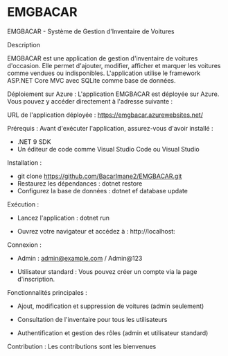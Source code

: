 # EMGBACAR
EMGBACAR - Système de Gestion d'Inventaire de Voitures

Description

EMGBACAR est une application de gestion d'inventaire de voitures d'occasion. Elle permet d'ajouter, modifier, afficher et marquer les voitures comme vendues ou indisponibles. L'application utilise le framework ASP.NET Core MVC avec SQLite comme base de données.

Déploiement sur Azure : 
L'application EMGBACAR est déployée sur Azure. Vous pouvez y accéder directement à l'adresse suivante :

URL de l'application déployée :
https://emgbacar.azurewebsites.net/

Prérequis :
Avant d'exécuter l'application, assurez-vous d'avoir installé :

- .NET 9 SDK
- Un éditeur de code comme Visual Studio Code ou Visual Studio

Installation : 
- git clone https://github.com/BacarImane2/EMGBACAR.git
- Restaurez les dépendances :
    dotnet restore
- Configurez la base de données :
    dotnet ef database update

Exécution : 

- Lancez l'application :
    dotnet run

- Ouvrez votre navigateur et accédez à :
    http://localhost:<port>

Connexion : 
- Admin : admin@example.com / Admin@123

- Utilisateur standard : Vous pouvez créer un compte via la page d'inscription.

Fonctionnalités principales :

- Ajout, modification et suppression de voitures (admin seulement)

- Consultation de l'inventaire pour tous les utilisateurs

- Authentification et gestion des rôles (admin et utilisateur standard)

Contribution :
Les contributions sont les bienvenues 

